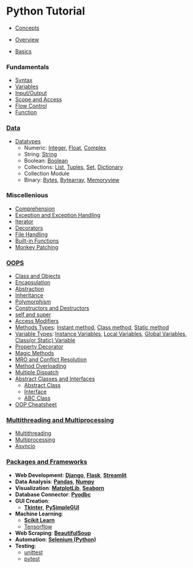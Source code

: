 # Python Tutorial

- [Concepts](lessons/concepts/readme.md)
- [Overview](lessons/overview/readme.md)

- [Basics](lessons/basics/readme.md)

### Fundamentals
- [Syntax](lessons/syntax/readme.md)
- [Variables](lessons/variables/readme.md)
- [Input/Output](lessons/input_output/readme.md)
- [Scope and Access](lessons/scope/readme.md) 
- [Flow Control](lessons/flow_control/readme.md)
- [Function](lessons/functions/readme.md)

### [Data](lessons/data/readme.md)
- [Datatypes](lessons/datatypes/readme.md)
    - Numeric: [Integer](lessons/integer/readme.md), [Float](lessons/float/readme.md), [Complex](lessons/complex/readme.md)
    - String: [String](lessons/string/readme.md)
    - Boolean: [Boolean](lessons/boolean/readme.md)
    - Collections: [List](lessons/list/readme.md), [Tuples](lessons/tuples/readme.md), [Set](lessons/set/readme.md), [Dictionary](lessons/dictionary/readme.md)
    - Collection Module
    - Binary: [Bytes](lessons/bytes/readme.md), [Bytearray](lessons/bytearray/readme.md), [Memoryview](lessons/memoryview/readme.md)

### Miscellenious
- [Comprehension](lessons/comprehension/readme.md)        
- [Exception and Exception Handling](lessons/exception/readme.md)
- [Iterator](lessons/iterator/readme.md)
- [Decorators](lessons/decorators/readme.md)
- [File Handling](lessons/file_handling/readme.md)
- [Built-in Functions](lessons/built_in_functions/readme.md)
- [Monkey Patching](lessons/monkey_patching/readme.md)

### [OOPS](lessons/oop/readme.md)
- [Class and Objects](lessons/class_and_object/readme.md)
- [Encapsulation](lessons/encapsulation/readme.md)
- [Abstraction](lessons/abstraction/readme.md)
- [Inheritance](lessons/inheritance/readme.md)
- [Polymorphism](lessons/polymorphism/readme.md)
- [Constructors and Destructors](lessons/constructors_destructors/readme.md)
- [self and super](lessons/self_and_super/readme.md)
- [Access Modifiers](lessons/access_modifiers/readme.md)
- [Methods Types](lessons/method_types/readme.md): [Instant method](lessons/instant_methods/readme.md), [Class method](lessons/class_methods/readme.md), [Static method](lessons/static_methods/readme.md)
- [Variable Types](lessons/variable_types/readme.md): [Instance Variables](lessons/instant_variable/readme.md), [Local Variables](lessons/local_variable/readme.md), [Global Variables](lessons/global_variable/readme.md), [Class(or Static) Variable](lessons/class_variable/readme.md)
- [Property Decorator](lessons/property_decorator/readme.md)
- [Magic Methods](lessons/magic_methods/readme.md)
- [MRO and Conflict Resolution](lessons/mro_and_conflicts/readme.md)
- [Method Overloading](lessons/method_overloading/readme.md)
- [Multiple Dispatch](lessons/multiple_dispatch/readme.md)
- [Abstract Classes and Interfaces](lessons/abstract_classes_interfaces/readme.md)
    - [Abstract Class](lesson/abstract_class/readme.md) 
    - [Interface](lessons/interface/readme.md)
    - [ABC Class](lessons/abc_class/readme.md)
- [OOP Cheatsheet](lessons/oops_cheatsheet/readme.md)

### [Multithreading and Multiprocessing](lessons/multithreading_multiprocessing/readme.md)
- [Multithreading](lessons/multithreading/readme.md)
- [Multiprocessing](lessons/multiprocessing/readme.md)
- [Asyncio](lessons/asyncio/readme.md)

### [Packages and Frameworks](lessons/packages_framework/readme.md)

- **Web Development**: [**Django**](https://github.com/AkashDas253/Tutorial_Django), [**Flask**](lessons/flask/readme.md), [**Streamlit**](lessons/streamlit/readme.md)
- **Data Analysis**: [**Pandas**](lessons/pandas/readme.md), [**Numpy**](lessons/numpy/readme.md)
- **Visualization**: [**MatplotLib**](lessons/matplotlib/readme.md), [**Seaborn**](lessons/seaborn/readme.md)
- **Database Connector**: [**Pyodbc**](lessons/pyodbc/readme.md)
- **GUI Creation**:
    - [**Tkinter**](lessons/tkinter/readme.md), [**PySimpleGUI**](lessons/pysimplegui/readme.md)
- **Machine Learning**:
    - [**Scikit Learn**](lessons/sklearn/readme.md)
    - [Tensorflow](https://github.com/AkashDas253/Tutorial_Tensorflow)
- **Web Scraping**: [**BeautifulSoup**](lessons/beautifulsoup/readme.md)
- **Automation**: [**Selenium (Python)**](lessons/selenium/readme.md)
- **Testing**:
    - [unittest](lessons/unittest/readme.md)
    - [pytest](lessons/pytest/readme.md)
